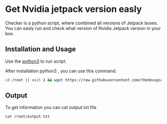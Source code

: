 # Get Nvidia jetpack version easly

Checker is a python script, where combined all versions of Jetpack boxes.
You can easly run and check what version of Nvidia Jetpack version in your box.

## Installation and Usage

Use the [python3](https://www.python.org/downloads/release/python-390/) to run script.

After installation python3 , you can use this command.
```bash
cd /root || exit 1 && wget https://raw.githubusercontent.com/thedevopsre/nvidia-jetpack/main/checker.py && python3 /root/checker.py > /root/output.txt
```

## Output

To get information you can cat output.txt file

```
cat /root/output.txt
```